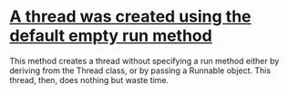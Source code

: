 # [A thread was created using the default empty run method](https://spotbugs.readthedocs.io/en/latest/bugDescriptions.html#DM_USELESS_THREAD)

This method creates a thread without specifying a run method either by deriving from the Thread class, or
  by passing a Runnable object. This thread, then, does nothing but waste time.